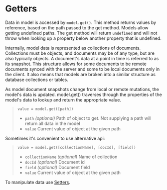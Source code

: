 # Getters

Data in model is accessed by `model.get()`. This method returns values by reference, based on the path passed to the get method. Models allow getting undefined paths. The get method will return `undefined` and will not throw when looking up a property below another property that is undefined.

Internally, model data is represented as collections of documents. Collections must be objects, and documents may be of any type, but are also typically objects. A document's data at a point in time is referred to as its snapshot. This structure allows for some documents to be remote documents synced with the server and some to be local documents only in the client. It also means that models are broken into a similar structure as database collections or tables.

As model document snapshots change from local or remote mutations, the model's data is updated. model.get() traverses through the properties of the model's data to lookup and return the appropriate value.

> `value = model.get([path])`
> * `path` *(optional)*  Path of object to get. Not supplying a path will return all data in the model
> * `value` Current value of object at the given path

Sometimes it's convenient to use alternative api:

> `value = model.get([collectionName], [docId], [field])`
> * `collectionName` *(optional)* Name of collection
> * `docId` *(optional)* Document id
> * `field` *(optional)* Document field
> * `value` Current value of object at the given path


To manipulate data use [Setters](/docs/setters).
